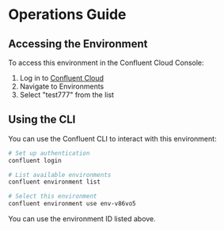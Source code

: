 # Operations Guide

## Accessing the Environment

To access this environment in the Confluent Cloud Console:

1. Log in to [Confluent Cloud](https://confluent.cloud/)
2. Navigate to Environments
3. Select "test777" from the list

## Using the CLI

You can use the Confluent CLI to interact with this environment:

```bash
# Set up authentication
confluent login

# List available environments
confluent environment list

# Select this environment
confluent environment use env-v86vo5
```

You can use the environment ID listed above.
